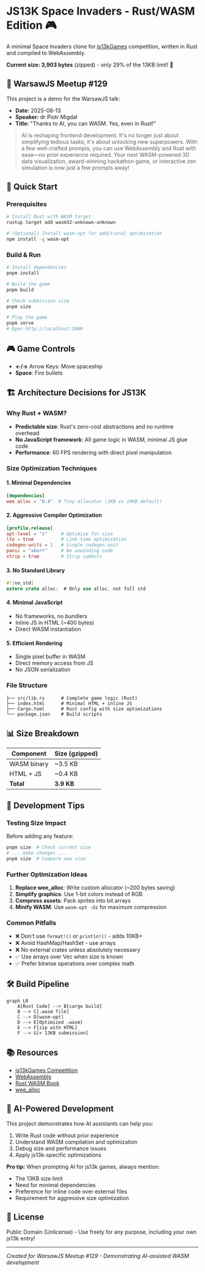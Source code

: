 # JS13K Space Invaders - Rust/WASM Edition 🎮

A minimal Space Invaders clone for [js13kGames](https://js13kgames.com/) competition, written in Rust and compiled to WebAssembly.

**Current size: 3,903 bytes** (zipped) - only 29% of the 13KB limit! 🎯

## 🎯 WarsawJS Meetup #129

This project is a demo for the WarsawJS talk:
- **Date:** 2025-08-13
- **Speaker:** dr Piotr Migdał
- **Title:** "Thanks to AI, you can WASM. Yes, even in Rust!"

> AI is reshaping frontend development. It's no longer just about simplifying tedious tasks; it's about unlocking new superpowers. With a few well-crafted prompts, you can use WebAssembly and Rust with ease—no prior experience required. Your next WASM-powered 3D data visualization, award-winning hackathon game, or interactive zen simulation is now just a few prompts away!

## 🚀 Quick Start

### Prerequisites
```bash
# Install Rust with WASM target
rustup target add wasm32-unknown-unknown

# (Optional) Install wasm-opt for additional optimization
npm install -g wasm-opt
```

### Build & Run
```bash
# Install dependencies
pnpm install

# Build the game
pnpm build

# Check submission size
pnpm size

# Play the game
pnpm serve
# Open http://localhost:3000
```

## 🎮 Game Controls

- **←/→** Arrow Keys: Move spaceship
- **Space**: Fire bullets

## 🏗️ Architecture Decisions for JS13K

### Why Rust + WASM?
- **Predictable size**: Rust's zero-cost abstractions and no runtime overhead
- **No JavaScript framework**: All game logic in WASM, minimal JS glue code
- **Performance**: 60 FPS rendering with direct pixel manipulation

### Size Optimization Techniques

#### 1. **Minimal Dependencies**
```toml
[dependencies]
wee_alloc = "0.4"  # Tiny allocator (1KB vs 10KB default)
```

#### 2. **Aggressive Compiler Optimization**
```toml
[profile.release]
opt-level = "z"     # Optimize for size
lto = true          # Link-time optimization
codegen-units = 1   # Single codegen unit
panic = "abort"     # No unwinding code
strip = true        # Strip symbols
```

#### 3. **No Standard Library**
```rust
#![no_std]
extern crate alloc;  # Only use alloc, not full std
```

#### 4. **Minimal JavaScript**
- No frameworks, no bundlers
- Inline JS in HTML (~400 bytes)
- Direct WASM instantiation

#### 5. **Efficient Rendering**
- Single pixel buffer in WASM
- Direct memory access from JS
- No JSON serialization

### File Structure
```
├── src/lib.rs      # Complete game logic (Rust)
├── index.html      # Minimal HTML + inline JS
├── Cargo.toml      # Rust config with size optimizations
└── package.json    # Build scripts
```

## 📊 Size Breakdown

| Component | Size (gzipped) |
|-----------|---------------|
| WASM binary | ~3.5 KB |
| HTML + JS | ~0.4 KB |
| **Total** | **3.9 KB** |

## 🔧 Development Tips

### Testing Size Impact
Before adding any feature:
```bash
pnpm size  # Check current size
# ... make changes ...
pnpm size  # Compare new size
```

### Further Optimization Ideas
1. **Replace wee_alloc**: Write custom allocator (~200 bytes saving)
2. **Simplify graphics**: Use 1-bit colors instead of RGB
3. **Compress assets**: Pack sprites into bit arrays
4. **Minify WASM**: Use `wasm-opt -Oz` for maximum compression

### Common Pitfalls
- ❌ Don't use `format!()` or `println!()` - adds 10KB+
- ❌ Avoid HashMap/HashSet - use arrays
- ❌ No external crates unless absolutely necessary
- ✅ Use arrays over Vec when size is known
- ✅ Prefer bitwise operations over complex math

## 🛠️ Build Pipeline

```mermaid
graph LR
    A[Rust Code] --> B[cargo build]
    B --> C[.wasm file]
    C --> D[wasm-opt]
    D --> E[Optimized .wasm]
    E --> F[zip with HTML]
    F --> G[< 13KB submission]
```

## 📚 Resources

- [js13kGames Competition](https://js13kgames.com/)
- [WebAssembly](https://webassembly.org/)
- [Rust WASM Book](https://rustwasm.github.io/book/)
- [wee_alloc](https://github.com/rustwasm/wee_alloc)

## 🤖 AI-Powered Development

This project demonstrates how AI assistants can help you:
1. Write Rust code without prior experience
2. Understand WASM compilation and optimization
3. Debug size and performance issues
4. Apply js13k-specific optimizations

**Pro tip:** When prompting AI for js13k games, always mention:
- The 13KB size limit
- Need for minimal dependencies
- Preference for inline code over external files
- Requirement for aggressive size optimization

## 📝 License

Public Domain (Unlicense) - Use freely for any purpose, including your own js13k entry!

---

*Created for WarsawJS Meetup #129 - Demonstrating AI-assisted WASM development*